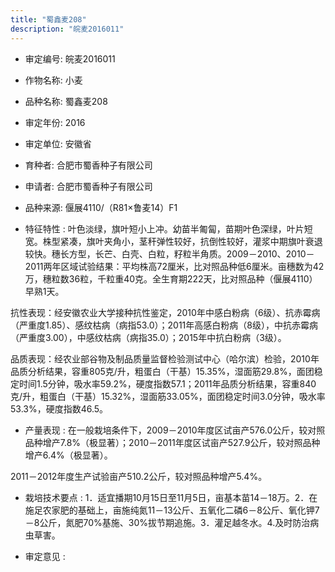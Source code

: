 ```yaml
---
title: "蜀鑫麦208"
description: "皖麦2016011"
---
```

* 审定编号:  皖麦2016011

*  作物名称:  小麦

*  品种名称:  蜀鑫麦208

*  审定年份:  2016

*  审定单位:  安徽省

* 育种者:  合肥市蜀香种子有限公司

*  申请者:  合肥市蜀香种子有限公司

*  品种来源:  偃展4110/（R81×鲁麦14）F1


*  特征特性 : 
叶色淡绿，旗叶短小上冲。幼苗半匍匐，苗期叶色深绿，叶片短宽。株型紧凑，旗叶夹角小，茎秆弹性较好，抗倒性较好，灌浆中期旗叶衰退较快。穗长方型，长芒、白壳、白粒，籽粒半角质。2009－2010、2010－2011两年区域试验结果：平均株高72厘米，比对照品种低6厘米。亩穗数为42万，穗粒数36粒，千粒重40克。全生育期222天，比对照品种（偃展4110）早熟1天。
抗性表现：经安徽农业大学接种抗性鉴定，2010年中感白粉病（6级）、抗赤霉病（严重度1.85）、感纹枯病（病指53.0）；2011年高感白粉病（8级），中抗赤霉病（严重度3.00），中感纹枯病（病指35.0）；2015年中抗白粉病（3级）。
品质表现：经农业部谷物及制品质量监督检验测试中心（哈尔滨）检验，2010年品质分析结果，容重805克/升，粗蛋白（干基）15.35%，湿面筋29.8%，面团稳定时间1.5分钟，吸水率59.2%，硬度指数57.1；2011年品质分析结果，容重840克/升，粗蛋白（干基）15.32%，湿面筋33.05%，面团稳定时间3.0分钟，吸水率53.3%，硬度指数46.5。

 
*  产量表现 : 
在一般栽培条件下，2009－2010年度区试亩产576.0公斤，较对照品种增产7.8%（极显著）；2010－2011年度区试亩产527.9公斤，较对照品种增产6.4%（极显著）。
2011－2012年度生产试验亩产510.2公斤，较对照品种增产5.4%。


*  栽培技术要点 : 
1．适宜播期10月15日至11月5日，亩基本苗14－18万。2．在施足农家肥的基础上，亩施纯氮11－13公斤、五氧化二磷6－8公斤、氧化钾7－8公斤，氮肥70%基施、30%拔节期追施。3．灌足越冬水。4.及时防治病虫草害。


*  审定意见 : 

